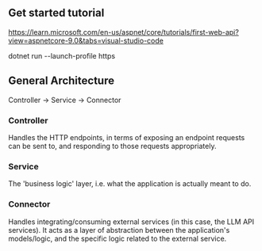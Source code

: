 ## Get started tutorial

https://learn.microsoft.com/en-us/aspnet/core/tutorials/first-web-api?view=aspnetcore-9.0&tabs=visual-studio-code

dotnet run --launch-profile https

## General Architecture

Controller → Service → Connector

### Controller

Handles the HTTP endpoints, in terms of exposing an endpoint requests can be sent to, and responding to those requests appropriately.

### Service

The 'business logic' layer, i.e. what the application is actually meant to do.

### Connector

Handles integrating/consuming external services (in this case, the LLM API services).
It acts as a layer of abstraction between the application's models/logic, and the specific logic related to the external service.
